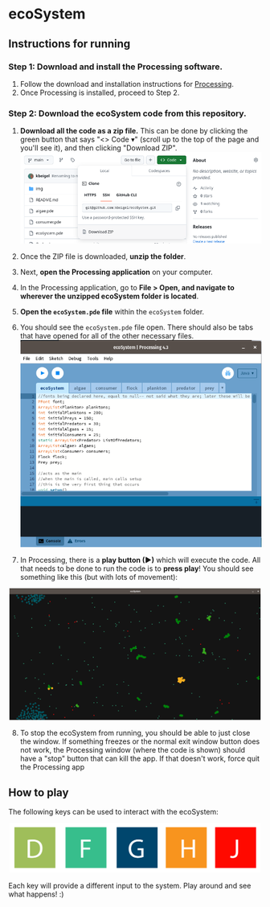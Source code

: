 # ecoSystem

## Instructions for running
### Step 1: Download and install the Processing software.
1. Follow the download and installation instructions for [Processing](https://processing.org/download).
2. Once Processing is installed, proceed to Step 2.

### Step 2: Download the ecoSystem code from this repository.
1. **Download all the code as a zip file.** This can be done by clicking the green button that says "<> Code ▾" (scroll up to the top of the page and you'll see it), and then clicking "Download ZIP".
<a href="#"><img src="readme_img/download_img.png" /></a>

2. Once the ZIP file is downloaded, **unzip the folder**.

3. Next, **open the Processing application** on your computer. 

4. In the Processing application, go to **File > Open, and navigate to wherever the unzipped ecoSystem folder is located**.
5. **Open the `ecoSystem.pde` file** within the `ecoSystem` folder.

6. You should see the `ecoSystem.pde` file open. There should also be tabs that have opened for all of the other necessary files.
<a href="#"><img src="readme_img/ecoSystem_img.png" /></a>

7. In Processing, there is a **play button (▶)** which will execute the code. All that needs to be done to run the code is to **press play**! You should see something like this (but with lots of movement):
<center><img src="readme_img/ecoSystem_exe_img.png" alt="ecoSystem" width="500"/></center>

8. To stop the ecoSystem from running, you should be able to just close the window. If something freezes or the normal exit window button does not work, the Processing window (where the code is shown) should have a "stop" button that can kill the app. If that doesn't work, force quit the Processing app

## How to play
The following keys can be used to interact with the ecoSystem:

<center><img src="readme_img/keys_img.png" alt="ecoSystem keys" width="500"/></center>

Each key will provide a different input to the system. Play around and see what happens! :)